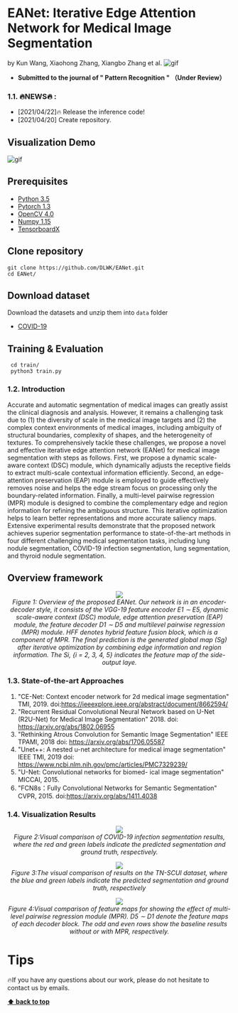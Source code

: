 # EANet: Iterative Edge Attention Network for Medical Image Segmentation 
by Kun Wang, Xiaohong Zhang, Xiangbo Zhang et al.
![gif](./fig/2.gif)
- **Submitted to the journal of " Pattern Recognition " （Under Review）**
### 1.1. 🔥NEWS🔥 :
- [2021/04/22]:fire: Release the inference code!
- [2021/04/20] Create repository.
## Visualization Demo
![gif](./fig/my.gif) 

## Prerequisites
- [Python 3.5](https://www.python.org/)
- [Pytorch 1.3](http://pytorch.org/)
- [OpenCV 4.0](https://opencv.org/)
- [Numpy 1.15](https://numpy.org/)
- [TensorboardX](https://github.com/lanpa/tensorboardX)

## Clone repository
```shell
git clone https://github.com/DLWK/EANet.git
cd EANet/
```
## Download dataset
Download the datasets and unzip them into `data` folder
- [COVID-19](https://medicalsegmentation.com/covid19/)
## Training & Evaluation
```shell
 cd train/
 python3 train.py
```

### 1.2. Introduction
Accurate and automatic segmentation of medical images can greatly assist the
clinical diagnosis and analysis. However, it remains a challenging task due to (1)
the diversity of scale in the medical image targets and (2) the complex context
environments of medical images, including ambiguity of structural boundaries,
complexity of shapes, and the heterogeneity of textures. To comprehensively
tackle these challenges, we propose a novel and effective iterative edge attention
network (EANet) for medical image segmentation with steps as follows. First,
we propose a dynamic scale-aware context (DSC) module, which dynamically
adjusts the receptive fields to extract multi-scale contextual information efficiently. Second, an edge-attention preservation (EAP) module is employed to
guide effectively removes noise and helps the edge stream focus on processing
only the boundary-related information. Finally, a multi-level pairwise regression
(MPR) module is designed to combine the complementary edge and region information for refining the ambiguous structure. This iterative optimization helps
to learn better representations and more accurate saliency maps. Extensive experimental results demonstrate that the proposed network achieves superior segmentation performance to state-of-the-art methods in four different challenging medical segmentation tasks, including lung nodule segmentation, COVID-19 infection segmentation, lung segmentation, and
thyroid nodule segmentation.
## Overview framework
<!-- ![framework](./fig/1.png)  -->
<p align="center">
    <img src="./fig/1.png"/> <br />
    <em> 
    Figure 1: Overview of the proposed EANet. Our network is in an encoder-decoder style,
it consists of the VGG-19 feature encoder E1 ∼ E5, dynamic scale-aware context (DSC) module, edge attention preservation (EAP) module, the feature decoder
D1 ∼ D5 and multilevel pairwise regression (MPR) module. HFF denotes hybrid feature fusion block, which is
a component of MPR. The final prediction is the generated global map (Sg) after iterative
optimization by combining edge information and region information. The Si, {i = 2, 3, 4, 5}
indicates the feature map of the side-output laye.
    </em>
</p>

### 1.3. State-of-the-art Approaches  
1. "CE-Net: Context encoder network for 2d medical image segmentation" TMI, 2019.
doi:https://ieeexplore.ieee.org/abstract/document/8662594/
2. "Recurrent Residual Convolutional Neural Network based on U-Net (R2U-Net) for Medical Image Segmentation" 2018.
doi: https://arxiv.org/abs/1802.06955
3. "Rethinking Atrous Convolution for Semantic Image Segmentation" IEEE TPAMI, 2018
doi: https://arxiv.org/abs/1706.05587
4. "Unet++: A nested u-net architecture for medical image segmentation" IEEE TMI, 2019
doi: https://www.ncbi.nlm.nih.gov/pmc/articles/PMC7329239/
5. "U-Net: Convolutional networks for biomed- ical image segmentation" MICCAI, 2015.
6. "FCN8s：Fully Convolutional Networks for Semantic Segmentation" CVPR, 2015.
doi:https://arxiv.org/abs/1411.4038

### 1.4. Visualization Results
<p align="center">
    <img src="./fig/covid.png"/> <br />
    <em> 
    Figure 2:Visual comparison of COVID-19 infection segmentation results, where the red and
green labels indicate the predicted segmentation and ground truth, respectively.
    </em>
</p>

<p align="center">
    <img src="./fig/jzx.png"/> <br />
    <em> 
    Figure 3:The visual comparison of results on the TN-SCUI dataset, where the blue and
green labels indicate the predicted segmentation and ground truth, respectively
    </em>
</p>

<p align="center">
    <img src="./fig/33.png"/> <br />
    <em> 
    Figure 4:Visual comparison of feature maps for showing the effect of multi-level pairwise
regression module (MPR). D5 ∼ D1 denote the feature maps of each decoder block. The odd
and even rows show the baseline results without or with MPR, respectively.
    </em>
</p>





# Tips
:fire:If you have any questions about our work, please do not hesitate to contact us by emails.


**[⬆ back to top](#0-preface)**

